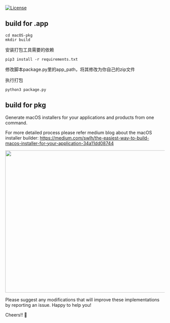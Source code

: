 [![License](https://img.shields.io/badge/License-Apache%202.0-blue.svg)](https://opensource.org/licenses/Apache-2.0)

## build for .app

```
cd macOS-pkg
mkdir build
```

安装打包工具需要的依赖

```
pip3 install -r requirements.txt
```

修改脚本package.py里的app_path，将其修改为你自己的zip文件

执行打包

```
python3 package.py
```

## build for pkg
Generate macOS installers for your applications and products from one command.

For more detailed process please refer medium blog about the macOS installer builder: https://medium.com/swlh/the-easiest-way-to-build-macos-installer-for-your-application-34a11dd08744
<p align="center"> 
  <img src="https://cdn.dribbble.com/users/1161517/screenshots/7896076/apple-logo-animation.gif" width="600" height="450" />
</p>

Please suggest any modifications that will improve these implementations by reporting an issue. Happy to help you!

Cheers!! 🍺
